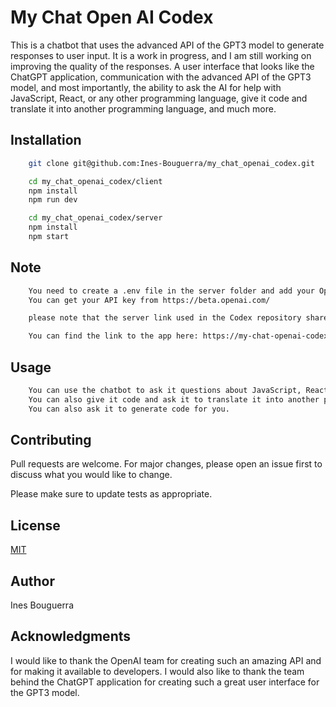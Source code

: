 # My Chat Open AI Codex

This is a chatbot that uses the advanced API of the GPT3 model to generate responses to user input. It is a work in progress, and I am still working on improving the quality of the responses.
A user interface that looks like the ChatGPT application, communication with the advanced API of the GPT3 model, and most importantly, the ability to ask the AI for help with JavaScript, React, or any other programming language, give it code and translate it into another programming language, and much more.

## Installation

```bash
    git clone git@github.com:Ines-Bouguerra/my_chat_openai_codex.git

    cd my_chat_openai_codex/client
    npm install
    npm run dev
```

```bash
    cd my_chat_openai_codex/server
    npm install
    npm start
```

## Note

```bash
    You need to create a .env file in the server folder and add your OpenAI API key to it.
    You can get your API key from https://beta.openai.com/
```

```bash
    please note that the server link used in the Codex repository shared on GitHub has used all of its credits, so it will throw a 429 error and will not work. You will need to use your own server link by deploying it on Render or using another hosting service.
```	

```bash
    You can find the link to the app here: https://my-chat-openai-codex.vercel.app/
```
## Usage

```bash
    You can use the chatbot to ask it questions about JavaScript, React, or any other programming language.
    You can also give it code and ask it to translate it into another programming language.
    You can also ask it to generate code for you.
```

## Contributing
Pull requests are welcome. For major changes, please open an issue first to discuss what you would like to change.

Please make sure to update tests as appropriate.

## License
[MIT](https://choosealicense.com/licenses/mit/)

## Author
Ines Bouguerra

## Acknowledgments
I would like to thank the OpenAI team for creating such an amazing API and for making it available to developers.
I would also like to thank the team behind the ChatGPT application for creating such a great user interface for the GPT3 model.
